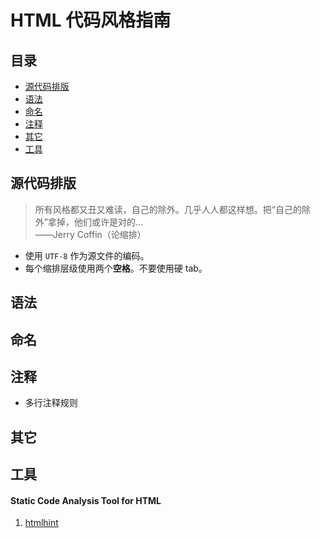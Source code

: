 # HTML 代码风格指南

## 目录

* [源代码排版](#源代码排版)
* [语法](#语法)
* [命名](#命名)
* [注释](#注释)
* [其它](#其它)
* [工具](#工具)

## 源代码排版

> 所有风格都又丑又难读，自己的除外。几乎人人都这样想。把“自己的除外”拿掉，他们或许是对的...<br>
> ——Jerry Coffin（论缩排）

* 使用 `UTF-8` 作为源文件的编码。
* 每个缩排层级使用两个**空格**。不要使用硬 tab。

## 语法

## 命名

## 注释

* 多行注释规则
        <!--这是一段注释。注释不会在浏览器中显示。-->

## 其它

## 工具

#### Static Code Analysis Tool for HTML

1. [htmlhint](https://github.com/yaniswang/HTMLHint)
